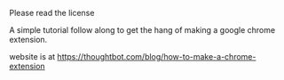 Please read the license

A simple tutorial follow along to get the hang of making a google chrome extension.

website is at https://thoughtbot.com/blog/how-to-make-a-chrome-extension